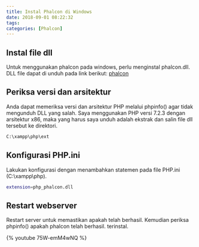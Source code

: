 ```yaml
---
title: Instal Phalcon di Windows
date: 2018-09-01 08:22:32
tags: 
categories: [Phalcon]
---
```


## Instal file dll
Untuk menggunakan phalcon pada windows, perlu menginstal phalcon.dll. DLL file dapat di unduh pada link berikut: [phalcon](https://phalconphp.com/en/download/windows)

## Periksa versi dan arsitektur
Anda dapat memeriksa versi dan arsitektur PHP melalui phpinfo() agar tidak mengunduh DLL yang salah. Saya menggunakan PHP versi 7.2.3 dengan arsitektur x86, maka yang harus saya unduh adalah ekstrak dan salin file dll tersebut ke direktori.

``` bash
C:\xampp\php\ext
```
<!-- more -->

## Konfigurasi PHP.ini
Lakukan konfigurasi dengan menambahkan statemen pada file PHP.ini (C:\xampp\php).
``` bash
extension=php_phalcon.dll
```

## Restart webserver
Restart server untuk memastikan apakah telah berhasil. Kemudian periksa phpinfo() apakah phalcon telah berhasil. terinstal.

{% youtube 75W-emM4wNQ %}